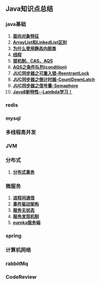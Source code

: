 ## Java知识点总结

### java基础
1. **[面向对象特征](java-base/object-oriented-features.md)**
2. **[ArrayList和LinkedList区别](java-base/arrayList-linkedList.md)**
3. **[为什么使用静态内部类](java-base/static-inner-class.md)**
4. **[线程](java-base/thread.md)**
5. **[锁机制、CAS、AQS](java-base/cas&aqs.md)**
6. **[AQS之条件队列(condition)](java-base/aqs&condition.md)**
7. **[JUC同步器之可重入锁-ReentrantLock](java-base/reentrantLock.md)**
8. **[JUC同步器之倒计时器-CountDownLatch](java-base/countDownLatch.md)**
9. **[JUC同步器之信号量-Semaphore](java-base/semaphore.md)**
10. **[Java8新特性--Lambda学习！](java-base/java8-new-features.md)**

### redis

### mysql

### 多线程高并发

### JVM

### 分布式
1. **[分布式事务](distributed/distributed-transaction.md)**

### 微服务
1. **[进程间通信](micro-service/ipc.md)**
2. **[事件驱动架构](micro-service/event-driven.md)**
3. **[服务无状态](micro-service/serverless.md)**
4. **[服务发现机制](micro-service/discovery-mechanism.md)**
5. **[eureka服务端](micro-service/eureka-server.md)**

### spring

### 计算机网络

### rabbitMq

### CodeReview
